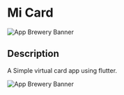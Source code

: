 

# Mi Card

![App Brewery Banner](https://i.imgur.com/M5AozmK.png)

## Description 

A Simple virtual card app using flutter.

![App Brewery Banner](https://github.com/londonappbrewery/Images/blob/master/AppBreweryBanner.png)
